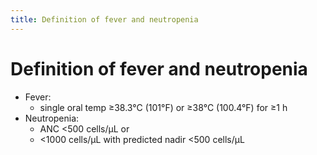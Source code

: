 ```yaml
---
title: Definition of fever and neutropenia
---
```

# Definition of fever and neutropenia

- Fever:
	- single oral temp ≥38.3°C (101°F) or ≥38°C (100.4°F) for ≥1 h
- Neutropenia:
	- ANC <500 cells/µL or
	- <1000 cells/µL with predicted nadir <500 cells/µL
